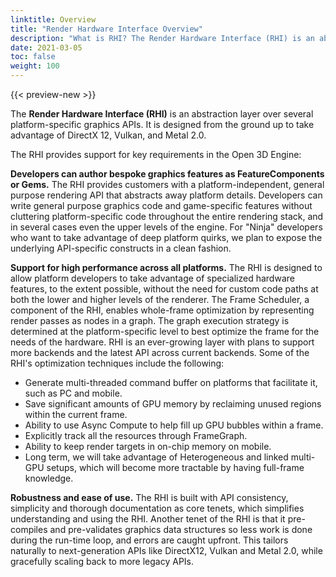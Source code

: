 ```yaml
---
linktitle: Overview
title: "Render Hardware Interface Overview"
description: "What is RHI? The Render Hardware Interface (RHI) is an abstraction layer over several platform-specific graphics APIs."
date: 2021-03-05
toc: false
weight: 100
---
```


{{< preview-new >}}

The **Render Hardware Interface (RHI)** is an abstraction layer over several platform-specific graphics APIs. It is designed from the ground up to take advantage of DirectX 12, Vulkan, and Metal 2.0. 

The RHI provides support for key requirements in the Open 3D Engine:

**Developers can author bespoke graphics features as FeatureComponents or Gems.**
The RHI provides customers with a platform-independent, general purpose rendering API that abstracts away platform details. Developers can write general purpose graphics code and game-specific features without cluttering platform-specific code throughout the entire rendering stack, and in several cases even the upper levels of the engine. For "Ninja" developers who want to take advantage of deep platform quirks, we plan to expose the underlying API-specific constructs in a clean fashion. 

**Support for high performance across all platforms.** 
The RHI is designed to allow platform developers to take advantage of specialized hardware features, to the extent possible, without the need for custom code paths at both the lower and higher levels of the renderer. The Frame Scheduler, a component of the RHI, enables whole-frame optimization by representing render passes as nodes in a graph. The graph execution strategy is determined at the platform-specific level to best optimize the frame for the needs of the hardware. RHI is an ever-growing layer with plans to support more backends and the latest API across current backends. Some of the RHI's optimization techniques include the following:
- Generate multi-threaded command buffer on platforms that facilitate it, such as PC and mobile.
- Save significant amounts of GPU memory by reclaiming unused regions within the current frame.
- Ability to use Async Compute to help fill up GPU bubbles within a frame.
- Explicitly track all the resources through FrameGraph. 
- Ability to keep render targets in on-chip memory on mobile.
- Long term, we will take advantage of Heterogeneous and linked multi-GPU setups, which will become more tractable by having full-frame knowledge.

**Robustness and ease of use.**
The RHI is built with API consistency, simplicity and thorough documentation as core tenets, which simplifies understanding and using the RHI. Another tenet of the RHI is that it pre-compiles and pre-validates graphics data structures so less work is done during the run-time loop, and errors are caught upfront. This tailors naturally to next-generation APIs like DirectX12, Vulkan and Metal 2.0, while gracefully scaling back to more legacy APIs. 

